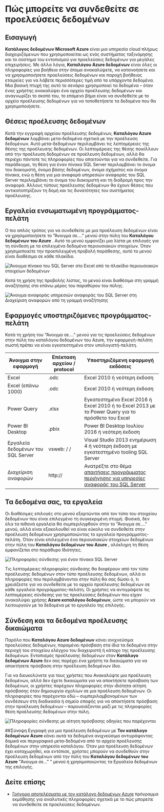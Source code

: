 <properties
   pageTitle="Πώς μπορείτε να συνδεθείτε σε προελεύσεις δεδομένων | Microsoft Azure"
   description="Άρθρο διαδικασιών με την επισήμανση πώς μπορείτε να συνδεθείτε σε προελεύσεις δεδομένων που εντόπισε με Azure κατάλογο δεδομένων."
   services="data-catalog"
   documentationCenter=""
   authors="steelanddata"
   manager="NA"
   editor=""
   tags=""/>
<tags
   ms.service="data-catalog"
   ms.devlang="NA"
   ms.topic="article"
   ms.tgt_pltfrm="NA"
   ms.workload="data-catalog"
   ms.date="09/15/2016"
   ms.author="maroche"/>


# <a name="how-to-connect-to-data-sources"></a>Πώς μπορείτε να συνδεθείτε σε προελεύσεις δεδομένων

## <a name="introduction"></a>Εισαγωγή
**Κατάλογος δεδομένων Microsoft Azure** είναι μια υπηρεσία cloud πλήρως διαχειριζόμενων που χρησιμοποιείται ως ενός συστήματος ταξινόμησης και το σύστημα του εντοπισμού για προελεύσεις δεδομένων για μεγάλες επιχειρήσεις. Με άλλα λόγια, **Καταλόγου Azure δεδομένων** είναι όλες οι πληροφορίες για βοήθεια στην άτομα ανακαλύψετε, να κατανοήσετε και να χρησιμοποιήσετε προελεύσεις δεδομένων και παροχή βοήθειας εταιρείες για να λάβετε περισσότερες τιμή από τα υπάρχοντα δεδομένα. Μια βασική πτυχή της αυτό το σενάριο χρησιμοποιεί τα δεδομένα – όταν ένας χρήστης ανακαλύψει ένα αρχείο προέλευσης δεδομένων και αναγνωρίζει το σκοπό του, το επόμενο βήμα είναι να συνδεθείτε με το αρχείο προέλευσης δεδομένων για να τοποθετήσετε τα δεδομένα που θα χρησιμοποιήσετε.

## <a name="data-source-locations"></a>Θέσεις προέλευσης δεδομένων
Κατά την εγγραφή αρχείου προέλευσης δεδομένων, **Καταλόγου Azure δεδομένων** λαμβάνει μετα-δεδομένα σχετικά με την προέλευση δεδομένων. Αυτό μετα-δεδομένων περιλαμβάνει τις λεπτομέρειες της θέσης της προέλευσης δεδομένων. Οι λεπτομέρειες της θέσης ποικίλλουν από την προέλευση δεδομένων σε προέλευση δεδομένων, αλλά θα περιέχει πάντοτε τις πληροφορίες που απαιτούνται για να συνδεθείτε. Για παράδειγμα, τη θέση για έναν πίνακα SQL Server περιλαμβάνει το όνομα του διακομιστή, όνομα βάσης δεδομένων, όνομα σχήματος και όνομα πίνακα, ενώ η θέση για μια αναφορά υπηρεσιών αναφοράς του SQL Server περιλαμβάνει το όνομα του διακομιστή και τη διαδρομή προς την αναφορά. Άλλους τύπους προέλευσης δεδομένων θα έχουν θέσεις που αντικατοπτρίζουν τη δομή και τις δυνατότητες του συστήματος προέλευσης.

## <a name="integrated-client-tools"></a>Εργαλεία ενσωματωμένη προγράμματος-πελάτη
Ο πιο απλός τρόπος για να συνδεθείτε με μια προέλευση δεδομένων είναι να χρησιμοποιήσετε το "Άνοιγμα σε...." μενού στην πύλη του **Καταλόγου δεδομένων του Azure** . Αυτό το μενού εμφανίζει μια λίστα με επιλογές για τη σύνδεση με τα επιλεγμένα δεδομένα περιουσιακών στοιχείων.
Όταν χρησιμοποιείτε την προεπιλεγμένη προβολή παράθεσης, αυτό το μενού είναι διαθέσιμα σε κάθε πλακίδιο.

 ![Άνοιγμα πίνακα του SQL Server στο Excel από το πλακίδιο περιουσιακών στοιχείων δεδομένων](./media/data-catalog-how-to-connect/data-catalog-how-to-connect1.png)

Κατά τη χρήση της προβολής λίστας, το μενού είναι διαθέσιμο στη γραμμή αναζήτησης στο επάνω μέρος του παραθύρου του πύλης.

 ![Άνοιγμα αναφοράς υπηρεσιών αναφοράς του SQL Server στη Διαχείριση αναφορών από τη γραμμή αναζήτησης](./media/data-catalog-how-to-connect/data-catalog-how-to-connect2.png)

## <a name="supported-client-applications"></a>Εφαρμογές υποστηριζόμενες προγράμματος-πελάτη
Κατά τη χρήση του "Άνοιγμα σε...." μενού για τις προελεύσεις δεδομένων στην πύλη του καταλόγου δεδομένων του Azure, την εφαρμογή-πελάτη σωστή πρέπει να είναι εγκατεστημένο στον υπολογιστή-πελάτη.

| Άνοιγμα στην εφαρμογή | Επέκταση αρχείου / protocol | Υποστηριζόμενη εφαρμογή εκδόσεις |
| --- | --- | --- |
| Excel | .odc | Excel 2010 ή νεότερη έκδοση |
| Excel (επάνω 1000) | .odc | Excel 2010 ή νεότερη έκδοση |
| Power Query | .xlsx | Εγκατεστημένο Excel 2016 ή Excel 2010 ή το Excel 2013 με το Power Query για το πρόσθετο του Excel
| Power BI Desktop | .pbix | Power BI Desktop Ιουλίου 2016 ή νεότερη έκδοση |
| Εργαλεία δεδομένων του SQL Server | vsweb: / / | Visual Studio 2013 ενημέρωση 4 ή νεότερη έκδοση με εγκατεστημένο tooling SQL Server |
| Διαχείριση αναφορών | http:// | Ανατρέξτε στο θέμα [απαιτήσεις προγράμματος περιήγησης για υπηρεσίες αναφοράς του SQL Server](https://technet.microsoft.com/en-us/library/ms156511.aspx) |

## <a name="your-data-your-tools"></a>Τα δεδομένα σας, τα εργαλεία
Οι διαθέσιμες επιλογές στο μενού εξαρτώνται από τον τύπο του στοιχείου δεδομένων που είναι επιλεγμένο τη συγκεκριμένη στιγμή. Φυσικά, δεν όλα τα πιθανά εργαλεία θα συμπεριληφθούν στην το "Άνοιγμα σε...." μενού, αλλά είναι εξακολουθεί να είναι εύκολο να συνδεθείτε στην προέλευση δεδομένων χρησιμοποιώντας το εργαλείο προγράμματος-πελάτη. Όταν είναι επιλεγμένο ένα περιουσιακών στοιχείων δεδομένων στην πύλη του **Καταλόγου δεδομένων του Azure** , ολόκληρη τη θέση εμφανίζεται στο παράθυρο Ιδιότητες.

 ![Πληροφορίες σύνδεσης για έναν πίνακα SQL Server](./media/data-catalog-how-to-connect/data-catalog-how-to-connect3.png)

Τις λεπτομέρειες πληροφορίες σύνδεσης θα διαφέρουν από τον τύπο προέλευσης δεδομένων στον τύπο προέλευσης δεδομένων, αλλά οι πληροφορίες που περιλαμβάνονται στην πύλη θα σας δώσει ό, τι χρειάζεστε για να συνδεθείτε με το αρχείο προέλευσης δεδομένων σε κάθε εργαλείο προγράμματος-πελάτη. Οι χρήστες να αντιγράψετε τις λεπτομέρειες σύνδεσης για τις προελεύσεις δεδομένων που είχαν ανακαλύψει χρήσης **Azure καταλόγου δεδομένων**, ώστε να μπορούν να λειτουργούν με τα δεδομένα με το εργαλείο της επιλογής.

## <a name="connecting-and-data-source-permissions"></a>Σύνδεση και τα δεδομένα προέλευσης δικαιώματα
Παρόλο που **Καταλόγου Azure δεδομένων** κάνει ανιχνεύσιμα προελεύσεις δεδομένων, παραμένει πρόσβαση στα ίδια τα δεδομένα στην περιοχή του στοιχείου ελέγχου του διαχειριστή ή κάτοχο της προέλευσης δεδομένων. Εντοπισμός προέλευσης δεδομένων στον **Κατάλογο δεδομένων Azure** δεν σας παρέχει ένα χρήστη τα δικαιώματα για να αποκτήσετε πρόσβαση στην προέλευση δεδομένων ίδια.

Για να διευκολύνετε για τους χρήστες που Ανακαλύψτε μια προέλευση δεδομένων, αλλά δεν έχετε δικαιώματα για να αποκτήσετε πρόσβαση των δεδομένων, οι χρήστες παρέχουν πληροφορίες στην ιδιότητα αίτηση πρόσβασης όταν δημιουργία σχολίων σε μια προέλευση δεδομένων. Οι πληροφορίες που παρέχονται εδώ – συμπεριλαμβανομένων των συνδέσεων στη διαδικασία ή σημείο επαφής για να αποκτήσετε πρόσβαση στην προέλευση δεδομένων – παρουσιάζονται μαζί με τις πληροφορίες θέση προέλευσης δεδομένων στην πύλη.

 ![Πληροφορίες σύνδεσης με αίτηση πρόσβασης οδηγίες που παρέχονται](./media/data-catalog-how-to-connect/data-catalog-how-to-connect4.png)

##<a name="summary"></a>Σύνοψη
Εγγραφή για μια προέλευση δεδομένων με **Τον κατάλογο δεδομένων Azure** κάνει αυτά τα δεδομένα ανιχνεύσιμα αντιγράφοντας δομικά και περιγραφικό μετα-δεδομένα από το αρχείο προέλευσης δεδομένων στην υπηρεσία καταλόγου. Όταν μια προέλευση δεδομένων έχει καταχωρηθεί, και εντόπισε, χρήστες μπορούν να συνδεθούν στην προέλευση δεδομένων από την πύλη του **Καταλόγου δεδομένων του Azure** "Άνοιγμα σε..." " μενού ή χρησιμοποιώντας τα Εργαλεία δεδομένων της επιλογής.

## <a name="see-also"></a>Δείτε επίσης
- [Γρήγορα αποτελέσματα με τον κατάλογο δεδομένων Azure](data-catalog-get-started.md) πρόγραμμα εκμάθησης για αναλυτικές πληροφορίες σχετικά με το πώς μπορείτε να συνδεθείτε σε προελεύσεις δεδομένων.
